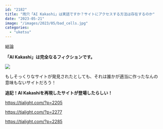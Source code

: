 ```yaml
---
id: "2182"
title: "雨穴「AI Kakashi」は実話ですか？サイトにアクセスする方法は存在するのか"
date: "2023-05-21"
image: "/images/2023/05/bad_cells.jpg"
categories: 
  - "uketsu"
---
```


結論

**「AI Kakashi」は完全なるフィクションです。**

![](https://i.gyazo.com/ac2c859ea8e346ebda4ed080f76d9c6d.png)

もしそっくりなサイトが発見されたとしても、それは誰かが適当に作ったなんの意味もないサイトだろう！

**追記！AI Kakashiを再現したサイトが登場したらしい！**

https://tialight.com/?p=2205

https://tialight.com/?p=2277

https://tialight.com/?p=2285
